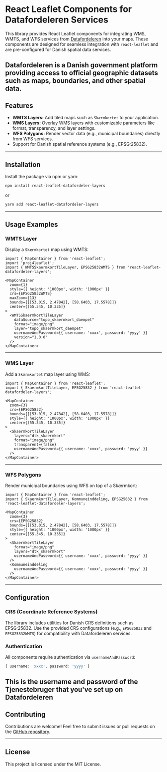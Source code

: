 # React Leaflet Components for Datafordeleren Services

This library provides React Leaflet components for integrating WMS, WMTS, and WFS services from [Datafordeleren](https://datafordeler.dk) into your maps. These components are designed for seamless integration with `react-leaflet` and are pre-configured for Danish spatial data services.  

Datafordeleren is a Danish government platform providing access to official geographic datasets such as maps, boundaries, and other spatial data.
---

## Features

- **WMTS Layers:** Add tiled maps such as `Skærmkortet` to your application.
- **WMS Layers:** Overlay WMS layers with customizable parameters like format, transparency, and layer settings.
- **WFS Polygons:** Render vector data (e.g., municipal boundaries) directly from WFS services.
- Support for Danish spatial reference systems (e.g., EPSG:25832).

---

## Installation

Install the package via npm or yarn:

```bash
npm install react-leaflet-datafordeler-layers
```

or

```bash
yarn add react-leaflet-datafordeler-layers
```

---

## Usage Examples

### WMTS Layer

Display a `Skærmkortet` map using WMTS:

```tsx
import { MapContainer } from 'react-leaflet';
import 'proj4leaflet';
import { WMTSSkaermkortTileLayer, EPSG25832WMTS } from 'react-leaflet-datafordeler-layers';

<MapContainer
  zoom={1}
  style={{ height: '1000px', width: '1000px' }}
  crs={EPSG25832WMTS}
  maxZoom={13}
  bounds={[[53.015, 2.47842], [58.6403, 17.5578]]}
  center={[55.345, 10.335]}
>
  <WMTSSkaermkortTileLayer
    dataSource="topo_skaermkort_daempet"
    format="image/png"
    layer="topo_skaermkort_daempet"
    usernameAndPassword={{ username: 'xxxx', password: 'yyyy' }}
    version="1.0.0"
  />
</MapContainer>
```

---

### WMS Layer

Add a `Skærmkortet` map layer using WMS:

```tsx
import { MapContainer } from 'react-leaflet';
import { SkaermkortTileLayer, EPSG25832 } from 'react-leaflet-datafordeler-layers';

<MapContainer
  zoom={3}
  crs={EPSG25832}
  bounds={[[53.015, 2.47842], [58.6403, 17.5578]]}
  style={{ height: '1000px', width: '1000px' }}
  center={[55.345, 10.335]}
>
  <SkaermkortTileLayer
    layers="dtk_skaermkort"
    format="image/png"
    transparent={false}
    usernameAndPassword={{ username: 'xxxx', password: 'yyyy' }}
  />
</MapContainer>
```

---

### WFS Polygons

Render municipal boundaries using WFS on top of a Skærmkort:

```tsx
import { MapContainer } from 'react-leaflet';
import { SkaermkortTileLayer, Kommuneinddeling, EPSG25832 } from 'react-leaflet-datafordeler-layers';

<MapContainer
  zoom={3}
  crs={EPSG25832}
  bounds={[[53.015, 2.47842], [58.6403, 17.5578]]}
  style={{ height: '1000px', width: '1000px' }}
  center={[55.345, 10.335]}
>
  <SkaermkortTileLayer
    format="image/png"
    layers="dtk_skaermkort"
    usernameAndPassword={{ username: 'xxxx', password: 'yyyy' }}
  />
  <Kommuneinddeling
    usernameAndPassword={{ username: 'xxxx', password: 'yyyy' }}
  />
</MapContainer>
```

---

## Configuration

### CRS (Coordinate Reference Systems)

The library includes utilities for Danish CRS definitions such as EPSG:25832. Use the provided CRS configurations (e.g., `EPSG25832` and `EPSG25832WMTS`) for compatibility with Datafordeleren services.

### Authentication

All components require authentication via `usernameAndPassword`:
```typescript
{ username: 'xxxx', password: 'yyyy' }
```
This is the username and password of the Tjenestebruger that you've set up on Datafordeleren
---

## Contributing

Contributions are welcome! Feel free to submit issues or pull requests on the [GitHub repository](https://github.com/chce/react-leaflet-datafordeler-layers).

---

## License

This project is licensed under the MIT License.